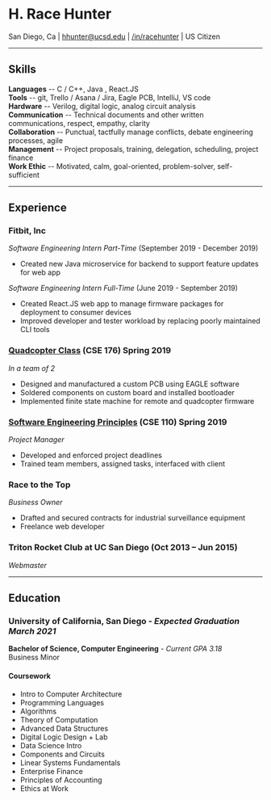 # H. Race Hunter
San Diego, Ca | hhunter@ucsd.edu | [/in/racehunter](https://www.linkedin.com/in/racehunter/) | US Citizen

---

## Skills
**Languages** -- C / C++, Java , React.JS  
**Tools** -- git, Trello / Asana / Jira, Eagle PCB, IntelliJ, VS code  
**Hardware** -- Verilog, digital logic, analog circuit analysis  
**Communication**  -- Technical documents and other written communications, respect, empathy, clarity  
**Collaboration** -- Punctual, tactfully manage conflicts, debate engineering processes, agile  
**Management** -- Project proposals, training, delegation, scheduling, project finance  
**Work Ethic** -- Motivated, calm, goal-oriented, problem-solver, self-sufficient

---

## Experience
### **Fitbit, Inc**
*Software Engineering Intern Part-Time* (September 2019 - December 2019)
* Created new Java microservice for backend to support feature updates for web app

*Software Engineering Intern Full-Time* (June 2019 - September 2019)
* Created React.JS web app to manage firmware packages for deployment to consumer devices
* Improved developer and tester workload by replacing poorly maintained CLI tools

### **[Quadcopter Class](./Coursework/Quadcopter/)** (CSE 176) Spring 2019  
*In a team of 2*

* Designed and manufactured a custom PCB using EAGLE software
* Soldered components on custom board and installed bootloader
* Implemented finite state machine for remote and quadcopter firmware


### **[Software Engineering Principles](./Coursework/NERDs%20Documents)** (CSE 110) Spring 2019
*Project Manager*
* Developed and enforced project deadlines
* Trained team members, assigned tasks, interfaced with client


### **Race to the Top**
*Business Owner*
* Drafted and secured contracts for industrial surveillance equipment
* Freelance web developer

### **Triton Rocket Club** at UC San Diego (Oct 2013 – Jun 2015)
*Webmaster*

---

## Education
### University of California, San Diego - *Expected Graduation March 2021*
**Bachelor of Science, Computer Engineering** - *Current GPA 3.18*  
Business Minor  


#### Coursework
* Intro to Computer Architecture
* Programming Languages
* Algorithms
* Theory of Computation
* Advanced Data Structures
* Digital Logic Design + Lab
* Data Science Intro
* Components and Circuits
* Linear Systems Fundamentals
* Enterprise Finance
* Principles of Accounting
* Ethics at Work
